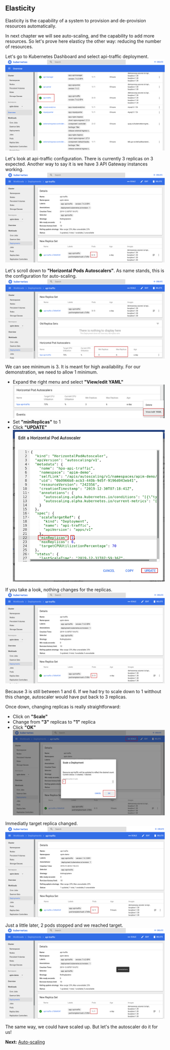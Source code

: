 ## Elasticity

Elasticity is the capability of a system to provision and de-provision resources automatically.

In next chapter we will see auto-scaling, and the capability to add more resources. So let's prove here elasticy the other way: reducing the number of resources.

Let's go to Kubernetes Dashboard and select api-traffic deployment.
![dashboard_deployment_list.png](./imgs/dashboard_deployment_list.png)

Let's look at api-traffic configuration. There is currently 3 replicas on 3 expected. Another way to say it is we have 3 API Gateway instances working.
![apitraffic_replicas.png](./imgs/apitraffic_replicas.png)

Let's scroll down to **"Horizontal Pods Autoscalers"**. As name stands, this is the configuration for auto-scaling. 
![horizontal_scaler.png](./imgs/horizontal_scaler.png)

We can see minimum is 3. It is meant for high availability. For our demonstration, we need to allow 1 minimum.
- Expand the right menu and select **"View/edit YAML"**
![horizontal_scaler_edit.png](./imgs/horizontal_scaler_edit.png)
- Set **"minReplicas"** to 1
- Click **"UPDATE"**
![edit_yaml.png](./imgs/edit_yaml.png)

If you take a look, nothing changes for the replicas. 
![apitraffic_replica_minimum_updated.png](./imgs/apitraffic_replica_minimum_updated.png)

Because 3 is still between 1 and 6. If we had try to scale down to 1 witthout this change, autoscaler would have put back to 3 replicas.


Once down, changing replicas is really straightforward:
- Click on **"Scale"**
- Change from **"3"** replicas to **"1"** replica
- Click **"OK"**  
![apitraffic_scale.png](./imgs/apitraffic_scale.png)

Immediatly target replica changed.
![replica_set.png](./imgs/replica_set.png)

Just a little later, 2 pods stopped and we reached target.
![target_replica.png](./imgs/target_replica.png)

The same way, we could have scaled up. But let's the autoscaler do it for us!

**Next:** [Auto-scaling](../Auto-scaling)